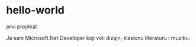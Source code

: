 # hello-world
prvi projekat


Ja sam Microsoft.Net Developer koji voli dizajn, klasicnu literaturu i muziku.
